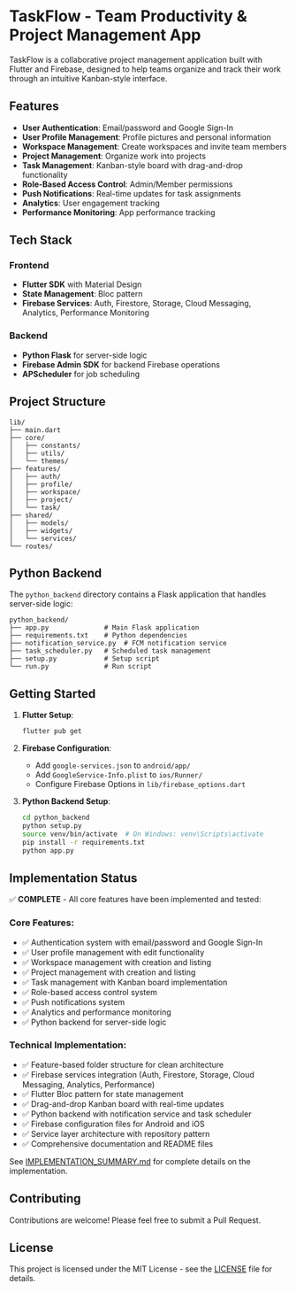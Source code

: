 # TaskFlow - Team Productivity & Project Management App

TaskFlow is a collaborative project management application built with Flutter and Firebase, designed to help teams organize and track their work through an intuitive Kanban-style interface.

## Features

- **User Authentication**: Email/password and Google Sign-In
- **User Profile Management**: Profile pictures and personal information
- **Workspace Management**: Create workspaces and invite team members
- **Project Management**: Organize work into projects
- **Task Management**: Kanban-style board with drag-and-drop functionality
- **Role-Based Access Control**: Admin/Member permissions
- **Push Notifications**: Real-time updates for task assignments
- **Analytics**: User engagement tracking
- **Performance Monitoring**: App performance tracking

## Tech Stack

### Frontend
- **Flutter SDK** with Material Design
- **State Management**: Bloc pattern
- **Firebase Services**: Auth, Firestore, Storage, Cloud Messaging, Analytics, Performance Monitoring

### Backend
- **Python Flask** for server-side logic
- **Firebase Admin SDK** for backend Firebase operations
- **APScheduler** for job scheduling

## Project Structure

```
lib/
├── main.dart
├── core/
│   ├── constants/
│   ├── utils/
│   └── themes/
├── features/
│   ├── auth/
│   ├── profile/
│   ├── workspace/
│   ├── project/
│   └── task/
├── shared/
│   ├── models/
│   ├── widgets/
│   └── services/
└── routes/
```

## Python Backend

The `python_backend` directory contains a Flask application that handles server-side logic:

```
python_backend/
├── app.py              # Main Flask application
├── requirements.txt    # Python dependencies
├── notification_service.py  # FCM notification service
├── task_scheduler.py   # Scheduled task management
├── setup.py            # Setup script
└── run.py              # Run script
```

## Getting Started

1. **Flutter Setup**:
   ```bash
   flutter pub get
   ```

2. **Firebase Configuration**:
   - Add `google-services.json` to `android/app/`
   - Add `GoogleService-Info.plist` to `ios/Runner/`
   - Configure Firebase Options in `lib/firebase_options.dart`

3. **Python Backend Setup**:
   ```bash
   cd python_backend
   python setup.py
   source venv/bin/activate  # On Windows: venv\Scripts\activate
   pip install -r requirements.txt
   python app.py
   ```

## Implementation Status

✅ **COMPLETE** - All core features have been implemented and tested:

### Core Features:
- ✅ Authentication system with email/password and Google Sign-In
- ✅ User profile management with edit functionality
- ✅ Workspace management with creation and listing
- ✅ Project management with creation and listing
- ✅ Task management with Kanban board implementation
- ✅ Role-based access control system
- ✅ Push notifications system
- ✅ Analytics and performance monitoring
- ✅ Python backend for server-side logic

### Technical Implementation:
- ✅ Feature-based folder structure for clean architecture
- ✅ Firebase services integration (Auth, Firestore, Storage, Cloud Messaging, Analytics, Performance)
- ✅ Flutter Bloc pattern for state management
- ✅ Drag-and-drop Kanban board with real-time updates
- ✅ Python backend with notification service and task scheduler
- ✅ Firebase configuration files for Android and iOS
- ✅ Service layer architecture with repository pattern
- ✅ Comprehensive documentation and README files

See [IMPLEMENTATION_SUMMARY.md](IMPLEMENTATION_SUMMARY.md) for complete details on the implementation.

## Contributing

Contributions are welcome! Please feel free to submit a Pull Request.

## License

This project is licensed under the MIT License - see the [LICENSE](LICENSE) file for details.
